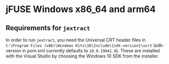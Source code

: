 # jFUSE Windows x86_64 and arm64

## Requirements for `jextract`

In order to run `jextract`, you need the Universal CRT header files in `C:\Program Files (x86)\Windows Kits\10\Include\{sdk-version}\ucrt` (sdk-version in pom.xml currently defaults to `10.0.19041.0`).
These are installed with the Visual Studio by choosing the Windows 10 SDK from the installer.